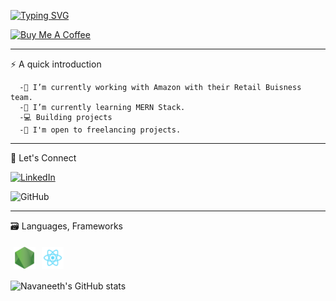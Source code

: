 [![Typing SVG](https://readme-typing-svg.demolab.com?font=Fira+Code&pause=1000&center=true&width=435&lines=Hi+there!+I+am+Navaneeth)](https://git.io/typing-svg)


<a href="https://www.buymeacoffee.com/vnavaneeth" target="_blank"><img src="https://cdn.buymeacoffee.com/buttons/default-orange.png" alt="Buy Me A Coffee" height="41" width="174"></a>

--------------------------------------------------------------------------------------------------------------------------------------------------------------------------------

⚡ A quick introduction
   
      -🔭 I’m currently working with Amazon with their Retail Buisness team.
      -🌱 I’m currently learning MERN Stack.
      -💻 Building projects 
      -💼 I'm open to freelancing projects.

--------------------------------------------------------------------------------------------------------------------------------------------------------------------------------

🔗 Let's Connect

   [![LinkedIn](https://img.shields.io/badge/LinkedIn-0077B5?style=for-the-badge&logo=linkedin&logoColor=white)](https://www.linkedin.com/in/navaneeth-v-3bb360111/)
   

    
![GitHub](https://img.shields.io/badge/Github-black?style=flat-square&logo=%23181717&logoColor=white&labelColor=black&link=https%3A%2F%2Fgithub.com%2Fvnavaneeth10)



-----------------------------------------------------------------------------------------------------------------------------------------------------------------------------

🗃 Languages, Frameworks


   <p float="left"><img style="padding:5px;" align="center" alt="NodeJS" width="35px" src="https://raw.githubusercontent.com/github/explore/80688e429a7d4ef2fca1e82350fe8e3517d3494d/topics/nodejs/nodejs.png"/><img style="padding:5px;" align="center" alt="ReactJs" width="35px" src="https://raw.githubusercontent.com/github/explore/80688e429a7d4ef2fca1e82350fe8e3517d3494d/topics/react/react.png"/><!-- and more such images with different URLs in src --></p>







![Navaneeth's GitHub stats](https://github-readme-stats.vercel.app/api?username=vnavaneeth10&show_icons=true&theme=radical)
